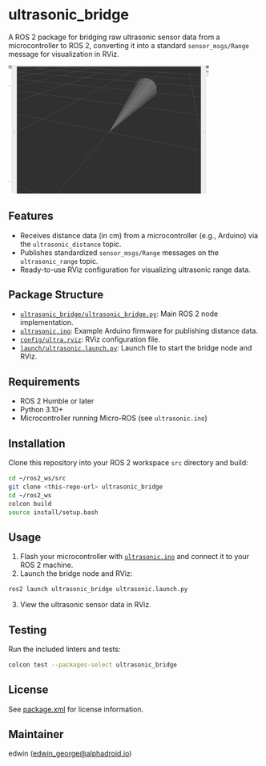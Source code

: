 # ultrasonic_bridge

A ROS 2 package for bridging raw ultrasonic sensor data from a microcontroller to ROS 2, converting it into a standard `sensor_msgs/Range` message for visualization in RViz.

<img src="rviz.png" alt="RViz Visualization" width="400"/>

## Features

- Receives distance data (in cm) from a microcontroller (e.g., Arduino) via the `ultrasonic_distance` topic.
- Publishes standardized `sensor_msgs/Range` messages on the `ultrasonic_range` topic.
- Ready-to-use RViz configuration for visualizing ultrasonic range data.

## Package Structure

- [`ultrasonic_bridge/ultrasonic_bridge.py`](ultrasonic_bridge/ultrasonic_bridge.py): Main ROS 2 node implementation.
- [`ultrasonic.ino`](ultrasonic.ino): Example Arduino firmware for publishing distance data.
- [`config/ultra.rviz`](config/ultra.rviz): RViz configuration file.
- [`launch/ultrasonic.launch.py`](launch/ultrasonic.launch.py): Launch file to start the bridge node and RViz.

## Requirements

- ROS 2 Humble or later
- Python 3.10+
- Microcontroller running Micro-ROS (see `ultrasonic.ino`)

## Installation

Clone this repository into your ROS 2 workspace `src` directory and build:

```sh
cd ~/ros2_ws/src
git clone <this-repo-url> ultrasonic_bridge
cd ~/ros2_ws
colcon build
source install/setup.bash
```

## Usage

1. Flash your microcontroller with [`ultrasonic.ino`](ultrasonic.ino) and connect it to your ROS 2 machine.
2. Launch the bridge node and RViz:

```sh
ros2 launch ultrasonic_bridge ultrasonic.launch.py
```

3. View the ultrasonic sensor data in RViz.

## Testing

Run the included linters and tests:

```sh
colcon test --packages-select ultrasonic_bridge
```

## License

See [package.xml](package.xml) for license information.

## Maintainer

edwin (<edwin_george@alphadroid.io>)